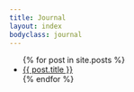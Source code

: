 ```yaml
---
title: Journal
layout: index
bodyclass: journal
---
```



<ul class="archive">
{% for post in site.posts %}
  <li>
      <a href="{{ post.url }}">{{ post.title }}</a>      
  </li>
{% endfor %}
</ul>
